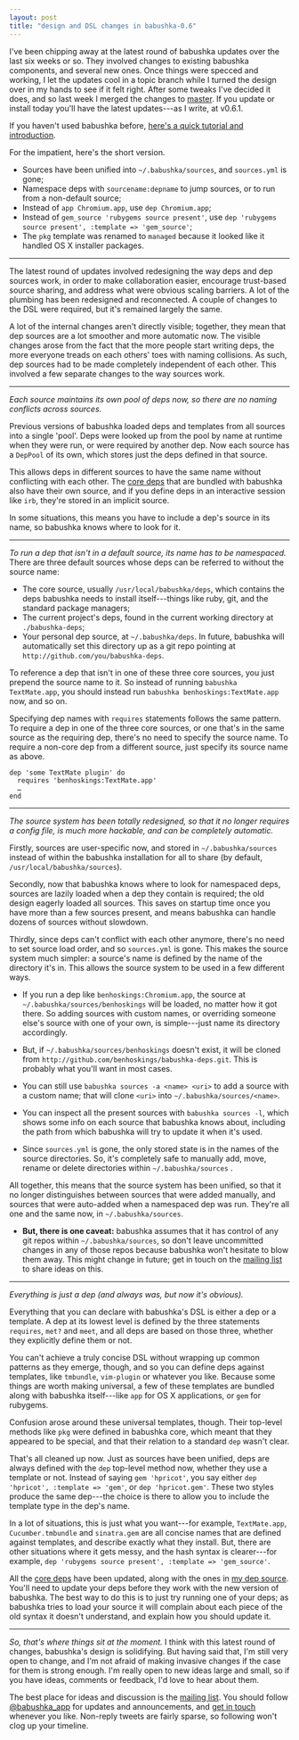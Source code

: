 ```yaml
---
layout: post
title: "design and DSL changes in babushka-0.6"
---
```


I've been chipping away at the latest round of babushka updates over the last six weeks or so. They involved changes to existing babushka components, and several new ones. Once things were specced and working, I let the updates cool in a topic branch while I turned the design over in my hands to see if it felt right. After some tweaks I've decided it does, and so last week I merged the changes to [master][master]. If you update or install today you'll have the latest updates---as I write, at v0.6.1.

If you haven't used babushka before, [here's a quick tutorial and introduction][getting-started].

For the impatient, here's the short version.

- Sources have been unified into `~/.babushka/sources`, and `sources.yml` is gone;
- Namespace deps with `sourcename:depname` to jump sources, or to run from a non-default source;
- Instead of `app Chromium.app`, use `dep Chromium.app`;
- Instead of `gem_source 'rubygems source present'`, use `dep 'rubygems source present', :template => 'gem_source'`;
- The `pkg` template was renamed to `managed` because it looked like it handled OS X installer packages.

---

The latest round of updates involved redesigning the way deps and dep sources work, in order to make collaboration easier, encourage trust-based source sharing, and address what were obvious scaling barriers. A lot of the plumbing has been redesigned and reconnected. A couple of changes to the DSL were required, but it's remained largely the same.

A lot of the internal changes aren't directly visible; together, they mean that dep sources are a lot smoother and more automatic now. The visible changes arose from the fact that the more people start writing deps, the more everyone treads on each others' toes with naming collisions. As such, dep sources had to be made completely independent of each other. This involved a few separate changes to the way sources work.

---

_Each source maintains its own pool of deps now, so there are no naming conflicts across sources._

Previous versions of babushka loaded deps and templates from all sources into a single 'pool'. Deps were looked up from the pool by name at runtime when they were run, or were required by another dep. Now each source has a `DepPool` of its own, which stores just the deps defined in that source.

This allows deps in different sources to have the same name without conflicting with each other. The [core deps][core-deps] that are bundled with babushka also have their own source, and if you define deps in an interactive session like `irb`, they're stored in an implicit source.

In some situations, this means you have to include a dep's source in its name, so babushka knows where to look for it.

---

_To run a dep that isn't in a default source, its name has to be namespaced._ There are three default sources whose deps can be referred to without the source name:

- The core source, usually `/usr/local/babushka/deps`, which contains the deps babushka needs to install itself---things like ruby, git, and the standard package managers;
- The current project's deps, found in the current working directory at `./babushka-deps`;
- Your personal dep source, at `~/.babushka/deps`. In future, babushka will automatically set this directory up as a git repo pointing at `http://github.com/you/babushka-deps`.

To reference a dep that isn't in one of these three core sources, you just prepend the source name to it. So instead of running `babushka TextMate.app`, you should instead run `babushka benhoskings:TextMate.app` now, and so on.

Specifying dep names with `requires` statements follows the same pattern. To require a dep in one of the three core sources, or one that's in the same source as the requiring dep, there's no need to specify the source name. To require a non-core dep from a different source, just specify its source name as above.

    dep 'some TextMate plugin' do
      requires 'benhoskings:TextMate.app'
      …
    end

---

_The source system has been totally redesigned, so that it no longer requires a config file, is much more hackable, and can be completely automatic._

Firstly, sources are user-specific now, and stored in `~/.babushka/sources` instead of within the babushka installation for all to share (by default, `/usr/local/babushka/sources`).

Secondly, now that babushka knows where to look for namespaced deps, sources are lazily loaded when a dep they contain is required; the old design eagerly loaded all sources. This saves on startup time once you have more than a few sources present, and means babushka can handle dozens of sources without slowdown.

Thirdly, since deps can't conflict with each other anymore, there's no need to set source load order, and so `sources.yml` is gone. This makes the source system much simpler: a source's name is defined by the name of the directory it's in. This allows the source system to be used in a few different ways.

- If you run a dep like `benhoskings:Chromium.app`, the source at `~/.babushka/sources/benhoskings` will be loaded, no matter how it got there. So adding sources with custom names, or overriding someone else's source with one of your own, is simple---just name its directory accordingly.

- But, if `~/.babushka/sources/benhoskings` doesn't exist, it will be cloned from `http://github.com/benhoskings/babushka-deps.git`. This is probably what you'll want in most cases.

- You can still use `babushka sources -a <name> <uri>` to add a source with a custom name; that will clone `<uri>` into `~/.babushka/sources/<name>`.

- You can inspect all the present sources with `babushka sources -l`, which shows some info on each source that babushka knows about, including the path from which babushka will try to update it when it's used.

- Since `sources.yml` is gone, the only stored state is in the names of the source directories. So, it's completely safe to manually add, move, rename or delete directories within `~/.babushka/sources` .

All together, this means that the source system has been unified, so that it no longer distinguishes between sources that were added manually, and sources that were auto-added when a namespaced dep was run. They're all one and the same now, in `~/.babushka/sources`.

- **But, there is one caveat:** babushka assumes that it has control of any git repos within `~/.babushka/sources`, so don't leave uncommitted changes in any of those repos because babushka won't hesitate to blow them away. This might change in future; get in touch on the [mailing list][mailing-list] to share ideas on this.

---

_Everything is just a dep (and always was, but now it's obvious)._

Everything that you can declare with babushka's DSL is either a dep or a template. A dep at its lowest level is defined by the three statements `requires`, `met?` and `meet`, and all deps are based on those three, whether they explicitly define them or not.

You can't achieve a truly concise DSL without wrapping up common patterns as they emerge, though, and so you can define deps against templates, like `tmbundle`, `vim-plugin` or whatever you like. Because some things are worth making universal, a few of these templates are bundled along with babushka itself---like `app` for OS X applications, or `gem` for rubygems.

Confusion arose around these universal templates, though. Their top-level methods like `pkg` were defined in babushka core, which meant that they appeared to be special, and that their relation to a standard `dep` wasn't clear.

That's all cleaned up now. Just as sources have been unified, deps are always defined with the `dep` top-level method now, whether they use a template or not. Instead of saying `gem 'hpricot'`, you say either `dep 'hpricot', :template => 'gem'`, or `dep 'hpricot.gem'`. These two styles produce the same dep---the choice is there to allow you to include the template type in the dep's name.

In a lot of situations, this is just what you want---for example, `TextMate.app`, `Cucumber.tmbundle` and `sinatra.gem` are all concise names that are defined against templates, and describe exactly what they install. But, there are other situations where it gets messy, and the hash syntax is clearer---for example, `dep 'rubygems source present', :template => 'gem_source'`.

All the [core deps][core-deps] have been updated, along with the ones in [my dep source][benhoskings-deps]. You'll need to update your deps before they work with the new version of babushka. The best way to do this is to just try running one of your deps; as babushka tries to load your source it will complain about each piece of the old syntax it doesn't understand, and explain how you should update it.

---

_So, that's where things sit at the moment._ I think with this latest round of changes, babushka's design is solidifying. But having said that, I'm still very open to change, and I'm not afraid of making invasive changes if the case for them is strong enough. I'm really open to new ideas large and small, so if you have ideas, comments or feedback, I'd love to hear about them.

The best place for ideas and discussion is the [mailing list][mailing-list]. You should follow [@babushka_app][twitter] for updates and announcements, and [get in touch][tweet] whenever you like. Non-reply tweets are fairly sparse, so following won't clog up your timeline.


[getting-started]: /2010/07/24/getting-started-with-babushka
[master]: http://github.com/benhoskings/babushka
[mailing-list]: http://groups.google.com/group/babushka_app
[twitter]: http://twitter.com/babushka_app
[tweet]: http://twitter.com/?status=%40babushka_app%20
[core-deps]: http://github.com/benhoskings/babushka/tree/master/deps
[benhoskings-deps]: http://github.com/benhoskings/babushka-deps
